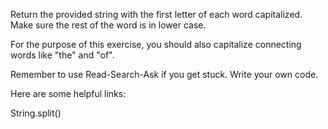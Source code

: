 Return the provided string with the first letter of each word capitalized.
Make sure the rest of the word is in lower case.

For the purpose of this exercise, you should also capitalize connecting words
like "the" and "of".

Remember to use Read-Search-Ask if you get stuck. Write your own code.

Here are some helpful links:

String.split()
